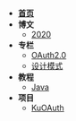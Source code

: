 - [**首页**](/)
- **博文**
    - [2020](blog/2020/)
- **专栏**
    - [OAuth2.0](oauth2/)
    - [设计模式](design-patterns/)
- **教程**
    - [Java](java/)
- **项目**
    - [KuOAuth](kuoauth/)